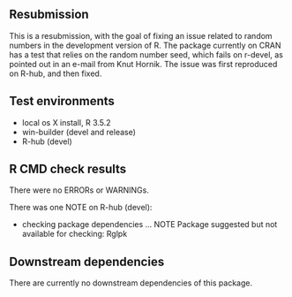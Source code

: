 ## Resubmission
This is a resubmission, with the goal of fixing an issue related to random numbers in the development version of R. The package currently on CRAN has a test that relies on the random number seed, which fails on r-devel, as pointed out in an e-mail from Knut Hornik. The issue was first reproduced on R-hub, and then fixed.

## Test environments
* local os X install, R 3.5.2
* win-builder (devel and release)
* R-hub (devel)

## R CMD check results
There were no ERRORs or WARNINGs.

There was one NOTE on R-hub (devel):

  * checking package dependencies ... NOTE
  Package suggested but not available for checking: Rglpk

## Downstream dependencies
There are currently no downstream dependencies of this package.
